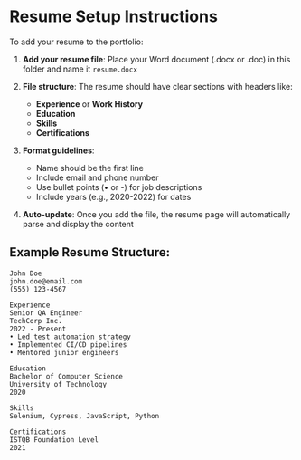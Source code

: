 # Resume Setup Instructions

To add your resume to the portfolio:

1. **Add your resume file**: Place your Word document (.docx or .doc) in this folder and name it `resume.docx`

2. **File structure**: The resume should have clear sections with headers like:
   - **Experience** or **Work History**
   - **Education**
   - **Skills**
   - **Certifications**

3. **Format guidelines**:
   - Name should be the first line
   - Include email and phone number
   - Use bullet points (• or -) for job descriptions
   - Include years (e.g., 2020-2022) for dates

4. **Auto-update**: Once you add the file, the resume page will automatically parse and display the content

## Example Resume Structure:
```
John Doe
john.doe@email.com
(555) 123-4567

Experience
Senior QA Engineer
TechCorp Inc.
2022 - Present
• Led test automation strategy
• Implemented CI/CD pipelines
• Mentored junior engineers

Education
Bachelor of Computer Science
University of Technology
2020

Skills
Selenium, Cypress, JavaScript, Python

Certifications
ISTQB Foundation Level
2021
```